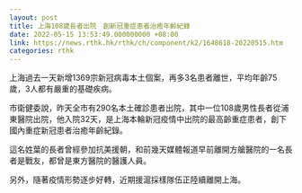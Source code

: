 ```yaml
---
layout: post
title: 上海108歲長者出院　創新冠重症患者治癒年齡紀錄
date: 2022-05-15 13:53:49.000000000 +08:00
link: https://news.rthk.hk/rthk/ch/component/k2/1648618-20220515.htm
categories: rthk
---
```


上海過去一天新增1369宗新冠病毒本土個案，再多3名患者離世，平均年齡75歲，3人都有嚴重的基礎疾病。

市衛健委說，昨天全市有290名本土確診患者出院，其中一位108歲男性長者從浦東醫院出院，他入院32天，是上海本輪新冠疫情中出院的最高齡重症患者，創下國內重症新冠患者治癒年齡紀錄。

這名姓葉的長者曾經參加抗美援朝，和前幾天媒體報道早前離開方艙醫院的一名長者是戰友，都曾是東方醫院的醫護人員。

另外，隨著疫情形勢逐步好轉，近期援滬採樣隊伍正陸續離開上海。
